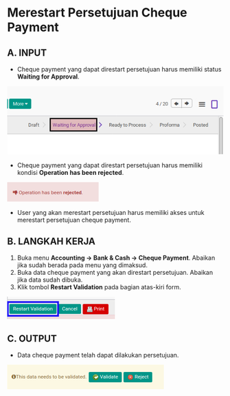 # Merestart Persetujuan Cheque Payment

## A. INPUT

* Cheque payment yang dapat direstart persetujuan harus memiliki status **Waiting for Approval**.

![](../../img/cheque-payment/status-waiting-for-approval.png)

* Cheque payment yang dapat direstart persetujuan harus memiliki kondisi **Operation has been rejected**.

![](../../img/cheque-payment/output-ditolak.png)

* User yang akan merestart persetujuan harus memiliki akses untuk merestart persetujuan cheque payment.

## B. LANGKAH KERJA

1. Buka menu **Accounting -> Bank & Cash -> Cheque Payment**. Abaikan jika sudah berada pada menu yang dimaksud.
2. Buka data cheque payment yang akan direstart persetujuan. Abaikan jika data sudah dibuka.
3. Klik tombol **Restart Validation** pada bagian atas-kiri form.

![](../../img/cheque-payment/tombol-restart-validation.png)

## C. OUTPUT

* Data cheque payment telah dapat dilakukan persetujuan.

![](../../img/cheque-payment/output-restart-persetujuan.png)
